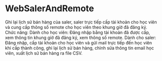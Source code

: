 # WebSalerAndRemote
Ghi lại lịch sử bán hàng của saler, saler trực tiếp cấp tài khoản cho học viên và cung cấp thông số remote cho học viên theo khung giờ đã đăng ký. Chức năng:
Dành cho học viên: Đăng nhập bằng tài khoản đã được cấp, xem thông tin khung giờ đã đăng ký, xem thông số remote.
Dành cho saler: Đăng nhập, cấp tài khoản cho học viên và gửi mail trực tiếp đến học viên khi cấp thành công, ghi lại lịch sử bán hàng, chỉnh sửa thông tin email học viên, xuất lịch sử bán hàng ra file CSV.
